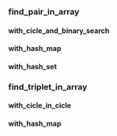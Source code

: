 ### find_pair_in_array
#### with_cicle_and_binary_search
#### with_hash_map
#### with_hash_set
### find_triplet_in_array
#### with_cicle_in_cicle
#### with_hash_map